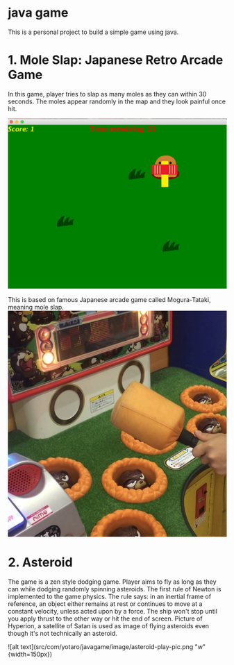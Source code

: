 # java game
This is a personal project to build a simple game using java.

# 1. Mole Slap: Japanese Retro Arcade Game
In this game, player tries to slap as many moles as they can within 30 seconds.
The moles appear randomly in the map and they look painful once hit.

![alt text](src/com/yotaro/javagame/image/mole-slap-game.png)

This is based on famous Japanese arcade game called Mogura-Tataki, meaning mole slap.
![alt text](src/com/yotaro/javagame/image/mole-slap.jpeg)

# 2. Asteroid
The game is a zen style dodging game. 
Player aims to fly as long as they can while dodging randomly spinning asteroids.
The first rule of Newton is implemented to the game physics.
The rule says: in an inertial frame of reference, an object either remains at rest or continues to move at a constant velocity, unless acted upon by a force.
The ship won't stop until you apply thrust to the other way or hit the end of screen.
Picture of Hyperion, a satellite of Satan is used as image of flying asteroids even though it's not technically an asteroid.

![alt text](src/com/yotaro/javagame/image/asteroid-play-pic.png "w" {width=150px})